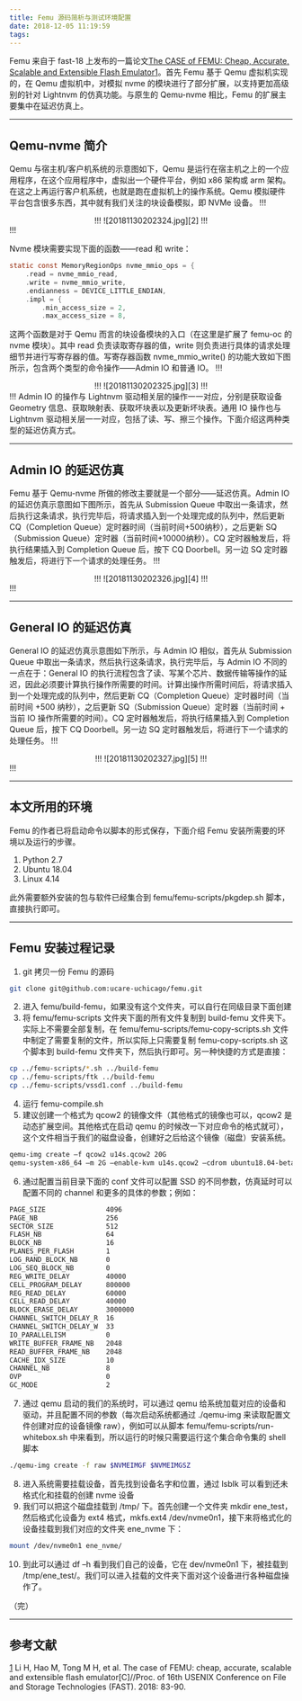 ```yaml
---
title: Femu 源码简析与测试环境配置
date: 2018-12-05 11:19:59
tags:
---
```



Femu 来自于 fast-18 上发布的一篇论文[The CASE of FEMU: Cheap, Accurate, Scalable and Extensible Flash Emulator][1][1]。首先 Femu 基于 Qemu 虚拟机实现的，在 Qemu 虚拟机中，对模拟 nvme 的模块进行了部分扩展，以支持更加高级别的针对 Lightnvm 的仿真功能。与原生的 Qemu-nvme 相比，Femu 的扩展主要集中在延迟仿真上。


----------


## Qemu-nvme 简介

Qemu 与宿主机/客户机系统的示意图如下，Qemu 是运行在宿主机之上的一个应用程序，在这个应用程序中，虚拟出一个硬件平台，例如 x86 架构或 arm 架构。在这之上再运行客户机系统，也就是跑在虚拟机上的操作系统。Qemu 模拟硬件平台包含很多东西，其中就有我们关注的块设备模拟，即 NVMe 设备。
!!!
<center>
!!!
![20181130202324.jpg][2]
!!!
</center>
!!!

Nvme 模块需要实现下面的函数——read 和 write：
``` C
static const MemoryRegionOps nvme_mmio_ops = {
    .read = nvme_mmio_read,
    .write = nvme_mmio_write,
    .endianness = DEVICE_LITTLE_ENDIAN,
    .impl = {
        .min_access_size = 2,
        .max_access_size = 8,
```
这两个函数是对于 Qemu 而言的块设备模块的入口（在这里是扩展了 femu-oc 的 nvme 模块）。其中 read 负责读取寄存器的值，write 则负责进行具体的请求处理细节并进行写寄存器的值。写寄存器函数 nvme_mmio_write() 的功能大致如下图所示，包含两个类型的命令操作——Admin IO 和普通 IO。
!!!
<center>
!!!
![20181130202325.jpg][3]
!!!
</center>
!!!
Admin IO 的操作与 Lightnvm 驱动相关层的操作一一对应，分别是获取设备 Geometry 信息、获取映射表、获取坏块表以及更新坏块表。通用 IO 操作也与 Lightnvm 驱动相关层一一对应，包括了读、写、擦三个操作。下面介绍这两种类型的延迟仿真方式。


----------


## Admin IO 的延迟仿真

Femu 基于 Qemu-nvme 所做的修改主要就是一个部分——延迟仿真。Admin IO 的延迟仿真示意图如下图所示，首先从 Submission Queue 中取出一条请求，然后执行这条请求，执行完毕后，将请求插入到一个处理完成的队列中，然后更新 CQ（Completion Queue）定时器时间（当前时间+500纳秒），之后更新 SQ（Submission Queue）定时器（当前时间+10000纳秒）。CQ 定时器触发后，将执行结果插入到 Completion Queue 后，按下 CQ Doorbell。另一边 SQ 定时器触发后，将进行下一个请求的处理任务。
!!!
<center>
!!!
![20181130202326.jpg][4]
!!!
</center>
!!!


----------


## General IO 的延迟仿真

General IO 的延迟仿真示意图如下所示，与 Admin IO 相似，首先从 Submission Queue 中取出一条请求，然后执行这条请求，执行完毕后，与 Admin IO 不同的一点在于：General IO 的执行流程包含了读、写某个芯片、数据传输等操作的延迟，因此必须要计算执行操作所需要的时间。计算出操作所需时间后，将请求插入到一个处理完成的队列中，然后更新 CQ（Completion Queue）定时器时间（当前时间 +500 纳秒），之后更新 SQ（Submission Queue）定时器（当前时间 + 当前 IO 操作所需要的时间）。CQ 定时器触发后，将执行结果插入到 Completion Queue 后，按下 CQ Doorbell。另一边 SQ 定时器触发后，将进行下一个请求的处理任务。
!!!
<center>
!!!
![20181130202327.jpg][5]
!!!
</center>
!!!


----------


## 本文所用的环境

Femu 的作者已将启动命令以脚本的形式保存，下面介绍 Femu 安装所需要的环境以及运行的步骤。

1. Python 2.7
2. Ubuntu 18.04
3. Linux 4.14

此外需要额外安装的包与软件已经集合到 femu/femu-scripts/pkgdep.sh 脚本，直接执行即可。


----------


## Femu 安装过程记录

1. git 拷贝一份 Femu 的源码
``` bash
git clone git@github.com:ucare-uchicago/femu.git
```
2. 进入 femu/build-femu，如果没有这个文件夹，可以自行在同级目录下面创建
3. 将 femu/femu-scripts 文件夹下面的所有文件复制到 build-femu 文件夹下。实际上不需要全部复制，在 femu/femu-scripts/femu-copy-scripts.sh 文件中制定了需要复制的文件，所以实际上只需要复制 femu-copy-scripts.sh 这个脚本到 build-femu 文件夹下，然后执行即可。另一种快捷的方式是直接：
``` bash
cp ../femu-scripts/*.sh ../build-femu
cp ../femu-scripts/ftk ../build-femu
cp ../femu-scripts/vssd1.conf ../build-femu
```
4. 运行 femu-compile.sh
5. 建议创建一个格式为 qcow2 的镜像文件（其他格式的镜像也可以，qcow2 是动态扩展空间。其他格式在启动 qemu 的时候改一下对应命令的格式就可），这个文件相当于我们的磁盘设备，创建好之后给这个镜像（磁盘）安装系统。
``` bash
qemu-img create –f qcow2 u14s.qcow2 20G
qemu-system-x86_64 –m 2G –enable-kvm u14s.qcow2 –cdrom ubuntu18.04-beta2-desktop-amd64.iso
```
6. 通过配置当前目录下面的 conf 文件可以配置 SSD 的不同参数，仿真延时可以配置不同的 channel 和更多的具体的参数；例如：
``` bash
PAGE_SIZE               4096
PAGE_NB                 256
SECTOR_SIZE             512
FLASH_NB                64
BLOCK_NB                16
PLANES_PER_FLASH        1
LOG_RAND_BLOCK_NB       0
LOG_SEQ_BLOCK_NB        0
REG_WRITE_DELAY         40000
CELL_PROGRAM_DELAY      800000
REG_READ_DELAY          60000
CELL_READ_DELAY         40000
BLOCK_ERASE_DELAY       3000000
CHANNEL_SWITCH_DELAY_R  16
CHANNEL_SWITCH_DELAY_W  33
IO_PARALLELISM          0
WRITE_BUFFER_FRAME_NB   2048
READ_BUFFER_FRAME_NB    2048
CACHE_IDX_SIZE          10
CHANNEL_NB              8
OVP                     0
GC_MODE                 2
```
7. 通过 qemu 启动的我们的系统时，可以通过 qemu 给系统加载对应的设备和驱动，并且配置不同的参数（每次启动系统都通过 ./qemu-img 来读取配置文件创建对应的设备镜像 raw），例如可以从脚本 femu/femu-scripts/run-whitebox.sh 中来看到，所以运行的时候只需要运行这个集合命令集的 shell 脚本
``` bash
./qemu-img create -f raw $NVMEIMGF $NVMEIMGSZ
```
8. 进入系统需要挂载设备，首先找到设备名字和位置，通过 lsblk 可以看到还未格式化和挂载的创建 nvme 设备
9. 我们可以把这个磁盘挂载到 /tmp/ 下。首先创建一个文件夹 mkdir ene_test，然后格式化设备为 ext4 格式，mkfs.ext4 /dev/nvme0n1，接下来将格式化的设备挂载到我们对应的文件夹 ene_nvme 下：
``` bash
mount /dev/nvme0n1 ene_nvme/
```
10. 到此可以通过 df –h 看到我们自己的设备，它在 dev/nvme0n1 下，被挂载到 /tmp/ene_test/。我们可以进入挂载的文件夹下面对这个设备进行各种磁盘操作了。


（完）


----------


## 参考文献

[1] Li H, Hao M, Tong M H, et al. The case of FEMU: cheap, accurate, scalable and extensible flash emulator[C]//Proc. of 16th USENIX Conference on File and Storage Technologies (FAST). 2018: 83-90.


  [1]: https://www.usenix.org/conference/fast18/presentation/li
  [2]: http://blog.xxiong.me/usr/uploads/2018/12/3841775662.jpg
  [3]: http://blog.xxiong.me/usr/uploads/2018/12/417258747.jpg
  [4]: http://blog.xxiong.me/usr/uploads/2018/12/2558966397.jpg
  [5]: http://blog.xxiong.me/usr/uploads/2018/12/1939032795.jpg
